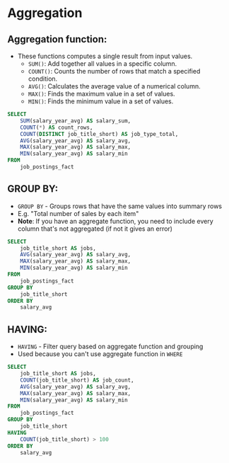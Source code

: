 # Aggregation
## Aggregation function:
- These functions computes a single result from input values.
    - `SUM()`: Add together all values in a specific column.
    - `COUNT()`: Counts the number of rows that match a specified condition. 
    - `AVG()`: Calculates the average value of a numerical column.
    - `MAX()`: Finds the maximum value in a set of values.
    - `MIN()`: Finds the minimum value in a set of values.
 
```sql
SELECT 
	SUM(salary_year_avg) AS salary_sum,
    COUNT(*) AS count_rows,
   	COUNT(DISTINCT job_title_short) AS job_type_total,
   	AVG(salary_year_avg) AS salary_avg,
    MAX(salary_year_avg) AS salary_max,
    MIN(salary_year_avg) AS salary_min
FROM 
	job_postings_fact
```

## GROUP BY:
- `GROUP BY` - Groups rows that have the same values into summary rows
- E.g. "Total number of sales by each item"
- **Note**: If you have an aggregate function, you need to include every column that's not aggregated (if not it gives an error)
```sql
SELECT 
	job_title_short AS jobs,
   	AVG(salary_year_avg) AS salary_avg,
    MAX(salary_year_avg) AS salary_max,
    MIN(salary_year_avg) AS salary_min
FROM 
	job_postings_fact
GROUP BY
	job_title_short
ORDER BY
	salary_avg
```

## HAVING:
- `HAVING` - Filter query based on aggregate function and grouping
- Used because you can't use aggregate function in `WHERE`  
```sql
SELECT 
	job_title_short AS jobs,
    COUNT(job_title_short) AS job_count,
   	AVG(salary_year_avg) AS salary_avg,
    MAX(salary_year_avg) AS salary_max,
    MIN(salary_year_avg) AS salary_min
FROM 
	job_postings_fact
GROUP BY
	job_title_short
HAVING 
	COUNT(job_title_short) > 100
ORDER BY
	salary_avg
```